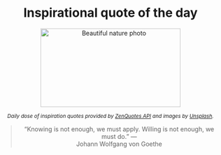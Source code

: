 
<div align="center">

# Inspirational quote of the day

<img src="./data/photo.jpeg" alt="Beautiful nature photo" width="320" height="180">

<sub><i>Daily dose of inspiration quotes provided by [ZenQuotes API](https://zenquotes.io/) and images by [Unsplash](https://unsplash.com/).</i></sub>


<blockquote>&ldquo;Knowing is not enough, we must apply. Willing is not enough, we must do.&rdquo; &mdash; <footer>Johann Wolfgang von Goethe</footer></blockquote>

</div>
